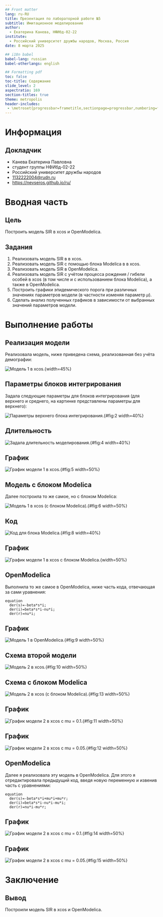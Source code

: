 ```yaml
---
## Front matter
lang: ru-RU
title: Презентация по лабораторной работе №5
subtitle: Имитационное моделирование
author:
  - Екатерина Канева, НФИбд-02-22
institute:
  - Российский университет дружбы народов, Москва, Россия
date: 8 марта 2025

## i18n babel
babel-lang: russian
babel-otherlangs: english

## Formatting pdf
toc: false
toc-title: Содержание
slide_level: 2
aspectratio: 169
section-titles: true
theme: metropolis
header-includes:
 - \metroset{progressbar=frametitle,sectionpage=progressbar,numbering=fraction}
---
```


# Информация

## Докладчик

* Канева Екатерина Павловна
* студент группы НФИбд-02-22
* Российский университет дружбы народов
* [1132222004@rudn.ru](mailto:1132222004@rudn.ru)
* <https://nevseros.github.io/ru/>

# Вводная часть

## Цель

Построить модель SIR в xcos и OpenModelica.

## Задания

1. Реализовать модель SIR в в xcos.
2. Реализовать модель SIR с помощью блока Modelica в в xcos.
3. Реализовать модель SIR в OpenModelica.
4. Реализовать модель SIR с учётом процесса рождения / гибели особей в xcos (в том числе и с использованием блока Modelica), а также в OpenModelica.
5. Построить графики эпидемического порога при различных значениях параметров модели (в частности изменяя параметр $\mu$).
6. Сделать анализ полученных графиков в зависимости от выбранных значений параметров модели.

# Выполнение работы

## Реализация модели

Реализовала модель, ниже приведена схема, реализованная без учёта демографии:

![Модель 1 в xcos.](image/1.png){width=45%}

## Параметры блоков интегрирования

Задала следующие параметры для блоков интегрирования (для верхнего и среднего, на картинке представлены параметры для верхнего):

![Параметры верхнего блока интегрирования.](image/2.png){#fig:2 width=40%}

## Длительность

![Задала длительность моделирования.](image/4.png){#fig:4 width=40%}

## График

![График модели 1 в xcos.](image/5.png){#fig:5 width=50%}

## Модель с блоком Modelica

Далее построила то же самое, но с блоком Modelica:

![Модель 1 в xcos (с блоком Modelica).](image/6.png){#fig:6 width=50%}

## Код

![Код для блока Modelica.](image/8.png){#fig:8 width=40%}

## График

![График модели 1 в xcos с блоком Modelica.](image/5.png){width=50%}

## OpenModelica

Выполнила то же самое в OpenModelica, ниже часть кода, отвечающая за сами уравнения:

```
equation
  der(s)=-beta*s*i;
  der(i)=beta*s*i-nu*i;
  der(r)=nu*i;
```

## График

![Модель 1 в OpenModelica.](image/9.png){#fig:9 width=50%}

## Схема второй модели

![Модель 2 в xcos.](image/10.png){#fig:10 width=50%}

## Схема с блоком Modelica

![Модель 2 в xcos (с блоком Modelica).](image/13.png){#fig:13 width=50%}

## График

![График модели 2 в xcos с mu = 0.1.](image/11.png){#fig:11 width=50%}

## График

![График модели 2 в xcos с mu = 0.05.](image/12.png){#fig:12 width=50%}

## OpenModelica

Далее я реализовала эту модель в OpenModelica. Для этого я отредактировала предыдущий код, введя новую переменную и извенив часть с уравнениями:

```
equation
  der(s)=-beta*s*i+mu*i+mu*r;
  der(i)=beta*s*i-nu*i-mu*i;
  der(r)=nu*i-mu*r;
```

## График

![График модели 2 в xcos с mu = 0.1.](image/14.png){#fig:14 width=50%}

## График

![График модели 2 в xcos с mu = 0.05.](image/15.png){#fig:15 width=50%}

# Заключение

## Вывод

Построили модель SIR в xcos и OpenModelica.